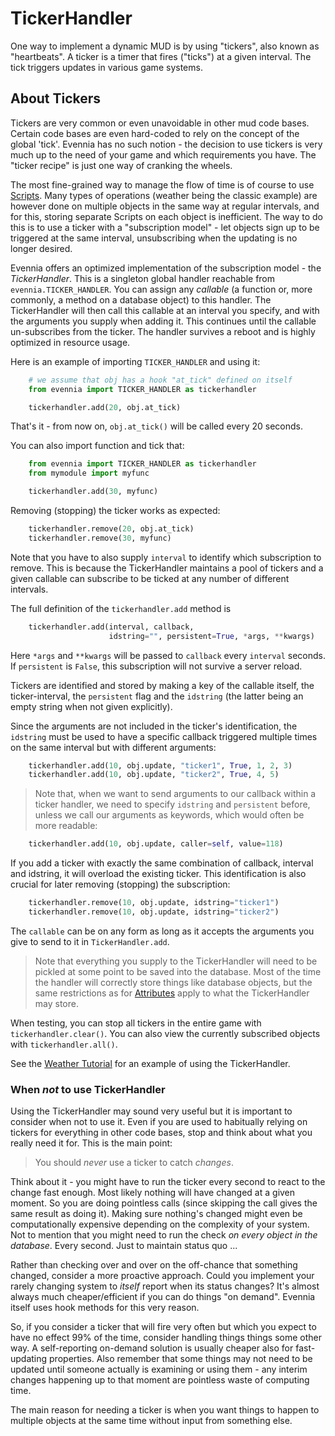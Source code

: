 # TickerHandler


One way to implement a dynamic MUD is by using "tickers", also known as "heartbeats". A ticker is a
timer that fires ("ticks") at a given interval. The tick triggers updates in various game systems.

## About Tickers

Tickers are very common or even unavoidable in other mud code bases.  Certain code bases are even
hard-coded to rely on the concept of the global 'tick'. Evennia has no such notion - the decision to
use tickers is very much up to the need of your game and which requirements you have. The "ticker
recipe" is just one way of cranking the wheels.

The most fine-grained way to manage the flow of time is of course to use [Scripts](./Scripts.md). Many
types of operations (weather being the classic example) are however done on multiple objects in the
same way at regular intervals, and for this, storing separate Scripts on each object is inefficient.
The way to do this is to use a ticker with a "subscription model" - let objects sign up to be
triggered at the same interval, unsubscribing when the updating is no longer desired.

Evennia offers an optimized implementation of the subscription model - the *TickerHandler*. This is
a singleton global handler reachable from `evennia.TICKER_HANDLER`. You can assign any *callable* (a
function or, more commonly, a method on a database object) to this handler. The TickerHandler will
then call this callable at an interval you specify, and with the arguments you supply when adding
it. This continues until the callable un-subscribes from the ticker. The handler survives a reboot
and is highly optimized in resource usage.

Here is an example of importing `TICKER_HANDLER` and using it:

```python
    # we assume that obj has a hook "at_tick" defined on itself
    from evennia import TICKER_HANDLER as tickerhandler

    tickerhandler.add(20, obj.at_tick)
```

That's it - from now on, `obj.at_tick()` will be called every 20 seconds.

You can also import function and tick that:

```python
    from evennia import TICKER_HANDLER as tickerhandler
    from mymodule import myfunc

    tickerhandler.add(30, myfunc)
```

Removing (stopping) the ticker works as expected:

```python
    tickerhandler.remove(20, obj.at_tick)
    tickerhandler.remove(30, myfunc)
```

Note that you have to also supply `interval` to identify which subscription to remove. This is
because the TickerHandler maintains a pool of tickers and a given callable can subscribe to be
ticked at any number of different intervals.

The full definition of the `tickerhandler.add` method is

```python
    tickerhandler.add(interval, callback,
                      idstring="", persistent=True, *args, **kwargs)
```

Here `*args` and `**kwargs` will be passed to `callback` every `interval` seconds. If `persistent`
is `False`, this subscription will not survive a server reload.

Tickers are identified and stored by making a key of the callable itself, the ticker-interval, the
`persistent` flag and the `idstring` (the latter being an empty string when not given explicitly).

Since the arguments are not included in the ticker's identification, the `idstring` must be used to
have a specific callback triggered multiple times on the same interval but with different arguments:

```python
    tickerhandler.add(10, obj.update, "ticker1", True, 1, 2, 3)
    tickerhandler.add(10, obj.update, "ticker2", True, 4, 5)
```

> Note that, when we want to send arguments to our callback within a ticker handler, we need to
specify `idstring` and `persistent` before, unless we call our arguments as keywords, which would
often be more readable:

```python
    tickerhandler.add(10, obj.update, caller=self, value=118)
```

If you add a ticker with exactly the same combination of callback, interval and idstring, it will
overload the existing ticker. This identification is also crucial for later removing (stopping) the
subscription:

```python
    tickerhandler.remove(10, obj.update, idstring="ticker1")
    tickerhandler.remove(10, obj.update, idstring="ticker2")
```

The `callable` can be on any form as long as it accepts the arguments you give to send to it in
`TickerHandler.add`.

> Note that everything you supply to the TickerHandler will need to be pickled at some point to be
saved into the database. Most of the time the handler will correctly store things like database
objects, but the same restrictions as for [Attributes](./Attributes.md) apply to what the TickerHandler
may store.

When testing, you can stop all tickers in the entire game with `tickerhandler.clear()`. You can also
view the currently subscribed objects with `tickerhandler.all()`.

See the [Weather Tutorial](./Weather-Tutorial.md) for an example of using the TickerHandler.

### When *not* to use TickerHandler

Using the TickerHandler may sound very useful but it is important to consider when not to use it.
Even if you are used to habitually relying on tickers for everything in other code bases, stop and
think about what you really need it for. This is the main point:
 
> You should *never*  use  a ticker to catch *changes*.

Think about it - you might have to run the ticker every second to react to the change fast enough.
Most likely nothing will have changed at a given moment. So you are doing pointless calls (since
skipping the call gives the same result as doing it). Making sure nothing's changed might even be
computationally expensive depending on the complexity of your system. Not to mention that you might
need to run the check *on every object in the database*. Every second. Just to maintain status quo
...

Rather than checking over and over on the off-chance that something changed, consider a more
proactive approach. Could you implement your rarely changing system to *itself* report when its
status changes?  It's almost always much cheaper/efficient if you can do things "on demand". Evennia
itself uses hook methods for this very reason.

So, if you consider a ticker that will fire very often but which you expect to have no effect 99% of
the time, consider handling things things some other way. A self-reporting on-demand solution is
usually cheaper also for fast-updating properties. Also remember that some things may not need to be
updated until someone actually is examining or using them - any interim changes happening up to that
moment are pointless waste of computing time.

The main reason for needing a ticker is when you want things to happen to multiple objects at the
same time without input from something else.